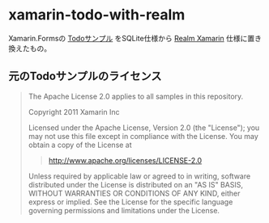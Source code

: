 # xamarin-todo-with-realm




Xamarin.Formsの [Todoサンプル](https://developer.xamarin.com/samples/xamarin-forms/Todo/) をSQLite仕様から [Realm Xamarin](https://realm.io/docs/xamarin/latest/) 仕様に置き換えたもの。




## 元のTodoサンプルのライセンス

> The Apache License 2.0 applies to all samples in this repository.
> 
> Copyright 2011 Xamarin Inc
> 
> Licensed under the Apache License, Version 2.0 (the "License"); you may not use this file except in compliance with the License. You may obtain a copy of the License at
> 
> >   http://www.apache.org/licenses/LICENSE-2.0
> 
> Unless required by applicable law or agreed to in writing, software distributed under the License is distributed on an "AS IS" BASIS, WITHOUT WARRANTIES OR CONDITIONS OF ANY KIND, either express or implied. See the License for the specific language governing permissions and limitations under the License.



